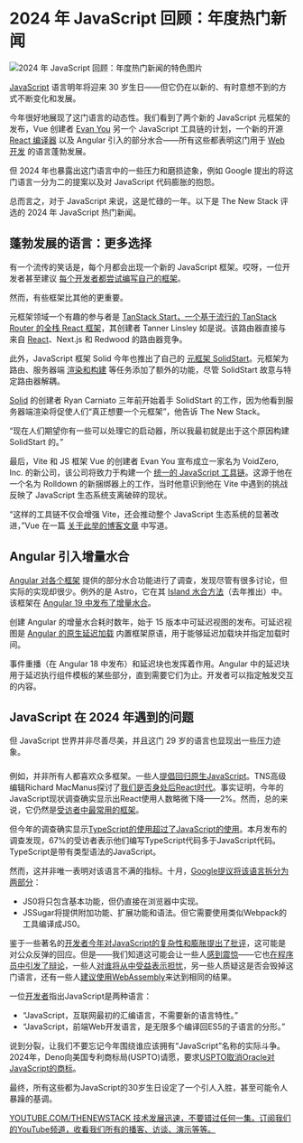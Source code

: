 # 2024 年 JavaScript 回顾：年度热门新闻

![2024 年 JavaScript 回顾：年度热门新闻的特色图片](https://cdn.thenewstack.io/media/2023/12/88ad96d3-year-wrapup-1-1024x576.png)

[JavaScript](https://thenewstack.io/5-javascript-libraries-you-should-say-goodbye-to-in-2025/) 语言明年将迎来 30 岁生日——但它仍在以新的、有时意想不到的方式不断变化和发展。

今年很好地展现了这门语言的动态性。我们看到了两个新的 JavaScript 元框架的发布，Vue 创建者 [Evan You](https://evanyou.me/) 另一个 JavaScript 工具链的计划，一个新的开源 [React 编译器](https://github.com/facebook/react/tree/main/compiler) 以及 Angular 引入的部分水合——所有这些都表明这门用于 [Web 开发](https://roadmap.sh/roadmaps?g=Web+Development) 的语言蓬勃发展。

但 2024 年也暴露出这门语言中的一些压力和磨损迹象，例如 Google 提出的将这门语言一分为二的提案以及对 JavaScript 代码膨胀的抱怨。

总而言之，对于 JavaScript 来说，这是忙碌的一年。以下是 The New Stack 评选的 2024 年 JavaScript 热门新闻。

## 蓬勃发展的语言：更多选择

有一个流传的笑话是，每个月都会出现一个新的 JavaScript 框架。哎呀，一位开发者甚至建议 [每个开发者都尝试编写自己的框架](https://thenewstack.io/learn-more-by-building-your-own-custom-javascript-framework/)。

然而，有些框架比其他的更重要。

元框架领域一个有趣的参与者是 [TanStack Start，一个基于流行的 TanStack Router 的全栈 React 框架](https://thenewstack.io/tanstack-introduces-new-meta-framework-based-on-its-router/)，其创建者 Tanner Linsley 如是说。该路由器直接与来自 [React](https://thenewstack.io/remix-react-router-merge-jetbrains-ide-for-test-automation/)、Next.js 和 Redwood 的路由器竞争。

此外，JavaScript 框架 Solid 今年也推出了自己的 [元框架 SolidStart](https://thenewstack.io/how-js-meta-framework-solidstart-became-router-agnostic/)。元框架为路由、服务器端 [渲染和构建](https://thenewstack.io/slow-jamstack-builds-netlifys-solution-is-distributed-persistent-rendering/) 等任务添加了额外的功能，尽管 SolidStart 故意与特定路由器解耦。

[Solid](https://thenewstack.io/solid-js-creator-outlines-options-to-reduce-javascript-code/) 的创建者 Ryan Carniato 三年前开始着手 SolidStart 的工作，因为他看到服务器端渲染将促使人们“真正想要一个元框架”，他告诉 The New Stack。

“现在人们期望你有一些可以处理它的启动器，所以我最初就是出于这个原因构建 SolidStart 的。”

最后，Vite 和 JS 框架 Vue 的创建者 Evan You 宣布成立一家名为 VoidZero, Inc. 的新公司，该公司将致力于构建一个 [统一的 JavaScript 工具链](https://thenewstack.io/vite-creator-launches-company-to-build-javascript-toolchain/)。这源于他在一个名为 Rolldown 的新捆绑器上的工作，当时他意识到他在 Vite 中遇到的挑战反映了 JavaScript 生态系统支离破碎的现状。

“这样的工具链不仅会增强 Vite，还会推动整个 JavaScript 生态系统的显著改进，”Vue 在一篇 [关于此举的博客文章](https://voidzero.dev/posts/announcing-voidzero-inc) 中写道。

## Angular 引入增量水合

[Angular 对各个框架](https://thenewstack.io/angular-vs-react-how-to-choose-the-right-framework-for-you/) 提供的部分水合功能进行了调查，发现尽管有很多讨论，但实际的实现却很少。例外的是 Astro，它在其 [Island 水合方法](https://thenewstack.io/astros-journey-from-static-site-generator-to-next-js-rival/)（去年推出）中。该框架在 [Angular 19 中发布了增量水合](https://thenewstack.io/angulars-approach-to-partial-hydration/)。

创建 Angular 的增量水合耗时数年，始于 15 版本中可延迟视图的发布。可延迟视图是 [Angular 的原生延迟加载](https://thenewstack.io/deferable-views-page-load-improvements-coming-to-angular/) 内置框架原语，用于能够延迟加载块并指定加载时间。

事件重播（在 Angular 18 中发布）和延迟块也发挥着作用。Angular 中的延迟块用于延迟执行组件模板的某些部分，直到需要它们为止。开发者可以指定触发交互的内容。

## JavaScript 在 2024 年遇到的问题

但 JavaScript 世界并非尽善尽美，并且这门 29 岁的语言也显现出一些压力迹象。

###
例如，并非所有人都喜欢众多框架。一些人[提倡回归原生JavaScript](https://thenewstack.io/frontend-strategies-frameworks-or-pure-javascript/)。TNS高级编辑Richard MacManus探讨了[我们是否身处后React时代](https://thenewstack.io/after-a-decade-of-react-is-frontend-a-post-react-world-now/)。事实证明，今年的JavaScript现状调查确实显示出React使用人数略微下降——2%。然而，总的来说，它仍然是[受访者中最常用的框架](https://thenewstack.io/javascript-python-and-java-among-tops-in-language-rankings/)。

但今年的调查确实显示[TypeScript的使用超过了JavaScript的使用](https://2024.stateofjs.com/en-US/usage/)。本月发布的调查发现，67%的受访者表示他们编写TypeScript代码多于JavaScript代码。TypeScript是带有类型语法的JavaScript。

然而，这并非唯一表明对该语言不满的指标。十月，[Google提议将该语言拆分为两部分](https://app.daily.dev/posts/the-proposal-to-split-javascript-into-two-languages-an-overview-mdlmsjvsq)：

- JS0将只包含基本功能，但仍直接在浏览器中实现。
- JSSugar将提供附加功能、扩展功能和语法。但它需要使用类似Webpack的工具编译成JS0。

鉴于一些著名的[开发者今年对JavaScript的复杂性和膨胀提出了批评](https://thenewstack.io/developers-rail-against-javascript-merchants-of-complexity/)，这可能是对公众反弹的回应。但是——我们知道这可能会让一些人[感到震惊](https://www.youtube.com/watch?v=HMIyDf3gBoY)——它也[在程序员中引发了辩论](https://leaddev.com/technical-direction/should-javascript-really-be-split-in-two)，一些人[对谁将从中受益表示担忧](https://www.reddit.com/r/programming/comments/1ggaljn/who_stands_to_benefit_from_a_proposed_split_of/)，另一些人质疑这是否会毁掉这门语言，还有一些人[建议使用WebAssembly](https://medium.com/@phillipgimmi/javascript-vs-jssugar-vs-webassembly-6fd4bd41fe1f)来达到相同的结果。

一位[开发者](https://news.ycombinator.com/user?id=sshine)指出JavaScript是两种语言：

- “JavaScript，互联网最初的汇编语言，不需要新的语言特性。”
- “JavaScript，前端Web开发语言，是无限多个编译回ES5的子语言的分形。”

说到分裂，让我们不要忘记今年围绕谁应该拥有“JavaScript”名称的实际斗争。2024年，Deno向美国专利商标局(USPTO)请愿，要求[USPTO取消Oracle对JavaScript的商标](https://thenewstack.io/deno-petitions-to-cancel-oracles-javascript-trademark/)。

最终，所有这些都为JavaScript的30岁生日设定了一个引人入胜，甚至可能令人暴躁的基调。

[YOUTUBE.COM/THENEWSTACK 技术发展迅速，不要错过任何一集。订阅我们的YouTube频道，收看我们所有的播客、访谈、演示等等。](https://youtube.com/thenewstack?sub_confirmation=1)
